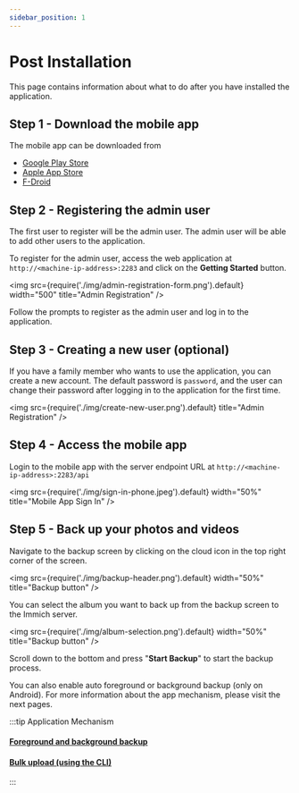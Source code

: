 ```yaml
---
sidebar_position: 1
---
```


# Post Installation

This page contains information about what to do after you have installed the application.

## Step 1 - Download the mobile app

The mobile app can be downloaded from

- [Google Play Store](https://play.google.com/store/apps/details?id=app.alextran.immich)
- [Apple App Store](https://apps.apple.com/us/app/immich/id1613945652)
- [F-Droid](https://f-droid.org/packages/app.alextran.immich)

## Step 2 - Registering the admin user

The first user to register will be the admin user. The admin user will be able to add other users to the application.

To register for the admin user, access the web application at `http://<machine-ip-address>:2283` and click on the **Getting Started** button.

<img src={require('./img/admin-registration-form.png').default} width="500" title="Admin Registration" />

Follow the prompts to register as the admin user and log in to the application.

## Step 3 - Creating a new user (optional)

If you have a family member who wants to use the application, you can create a new account. The default password is `password`, and the user can change their password after logging in to the application for the first time.

<img src={require('./img/create-new-user.png').default} title="Admin Registration" />

## Step 4 - Access the mobile app

Login to the mobile app with the server endpoint URL at `http://<machine-ip-address>:2283/api`

<img src={require('./img/sign-in-phone.jpeg').default} width="50%" title="Mobile App Sign In" />

## Step 5 - Back up your photos and videos

Navigate to the backup screen by clicking on the cloud icon in the top right corner of the screen.

<img src={require('./img/backup-header.png').default} width="50%" title="Backup button" />

You can select the album you want to back up from the backup screen to the Immich server.

<img src={require('./img/album-selection.png').default} width="50%" title="Backup button" />

Scroll down to the bottom and press "**Start Backup**" to start the backup process. 

You can also enable auto foreground or background backup (only on Android). For more information about the app mechanism, please visit the next pages.


:::tip Application Mechanism
#### [Foreground and background backup](/docs/usage/automatic-backup)
#### [Bulk upload (using the CLI)](/docs/usage/bulk-upload)
:::